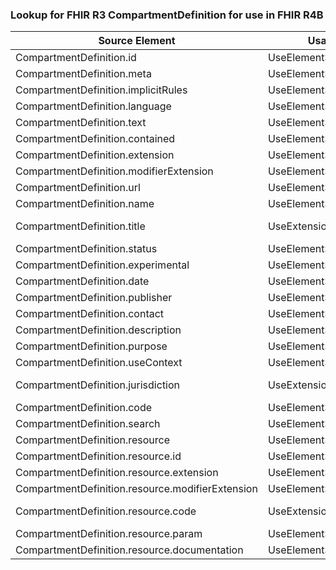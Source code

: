 ### Lookup for FHIR R3 CompartmentDefinition for use in FHIR R4B

| Source Element | Usage | Target |
| -------------- | ----- | ------ |
| CompartmentDefinition.id | UseElementSameName | CompartmentDefinition.id |
| CompartmentDefinition.meta | UseElementSameName | CompartmentDefinition.meta |
| CompartmentDefinition.implicitRules | UseElementSameName | CompartmentDefinition.implicitRules |
| CompartmentDefinition.language | UseElementSameName | CompartmentDefinition.language |
| CompartmentDefinition.text | UseElementSameName | CompartmentDefinition.text |
| CompartmentDefinition.contained | UseElementSameName | CompartmentDefinition.contained |
| CompartmentDefinition.extension | UseElementSameName | CompartmentDefinition.extension |
| CompartmentDefinition.modifierExtension | UseElementSameName | CompartmentDefinition.modifierExtension |
| CompartmentDefinition.url | UseElementSameName | CompartmentDefinition.url |
| CompartmentDefinition.name | UseElementSameName | CompartmentDefinition.name |
| CompartmentDefinition.title | UseExtension | http://hl7.org/fhir/3.0/StructureDefinition/extension-CompartmentDefinition.title |
| CompartmentDefinition.status | UseElementSameName | CompartmentDefinition.status |
| CompartmentDefinition.experimental | UseElementSameName | CompartmentDefinition.experimental |
| CompartmentDefinition.date | UseElementSameName | CompartmentDefinition.date |
| CompartmentDefinition.publisher | UseElementSameName | CompartmentDefinition.publisher |
| CompartmentDefinition.contact | UseElementSameName | CompartmentDefinition.contact |
| CompartmentDefinition.description | UseElementSameName | CompartmentDefinition.description |
| CompartmentDefinition.purpose | UseElementSameName | CompartmentDefinition.purpose |
| CompartmentDefinition.useContext | UseElementSameName | CompartmentDefinition.useContext |
| CompartmentDefinition.jurisdiction | UseExtension | http://hl7.org/fhir/3.0/StructureDefinition/extension-CompartmentDefinition.jurisdiction |
| CompartmentDefinition.code | UseElementSameName | CompartmentDefinition.code |
| CompartmentDefinition.search | UseElementSameName | CompartmentDefinition.search |
| CompartmentDefinition.resource | UseElementSameName | CompartmentDefinition.resource |
| CompartmentDefinition.resource.id | UseElementSameName | CompartmentDefinition.resource.id |
| CompartmentDefinition.resource.extension | UseElementSameName | CompartmentDefinition.resource.extension |
| CompartmentDefinition.resource.modifierExtension | UseElementSameName | CompartmentDefinition.resource.modifierExtension |
| CompartmentDefinition.resource.code | UseExtension | http://hl7.org/fhir/3.0/StructureDefinition/extension-CompartmentDefinition.resource.code |
| CompartmentDefinition.resource.param | UseElementSameName | CompartmentDefinition.resource.param |
| CompartmentDefinition.resource.documentation | UseElementSameName | CompartmentDefinition.resource.documentation |
